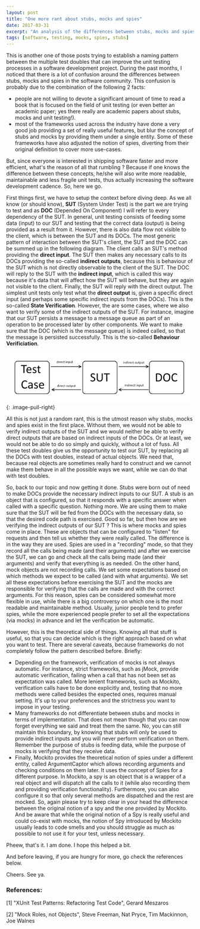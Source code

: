 ```yaml
---
layout: post
title: "One more rant about stubs, mocks and spies"
date: 2017-03-31
excerpt: "An analysis of the differences between stubs, mocks and spies"
tags: [software, testing, mocks, spies, stubs]
---
```

This is another one of those posts trying to establish a naming pattern between the multiple test doubles that can improve the unit testing processes in a software development project. During the past months, I noticed that there is a lot of confusion around the differences between stubs, mocks and spies in the software community. This confusion is probably due to the combination of the following 2 facts:
* people are not willing to devote a significant amount of time to read a book that is focused on the field of unit testing (or even better an academic paper; yes there really are academic papers about stubs, mocks and unit testing!).
* most of the frameworks used across the industry have done a very good job providing a set of really useful features, but blur the concept of stubs and mocks by providing them under a single entity. Some of these frameworks have also adjusted the notion of spies, diverting from their original definition to cover more use-cases.

But, since everyone is interested in shipping software faster and more efficient, what's the reason of all that rumbling ? Because if one knows the difference between these concepts, he/she will also write more readable, maintainable and less fragile unit tests, thus actually increasing the software development cadence. So, here we go.

First things first, we have to setup the context before diving deep. As we all know (or should know), **SUT** (System Under Test) is the part we are trying to test and as **DOC** (Depended On Component) I will refer to every dependency of the SUT. In general, unit testing consists of feeding some data (input) to our SUT and testing that the correct data (output) is being provided as a result from it. However, there is also data flow not visible to the client, which is between the SUT and its DOCs. The most generic pattern of interaction between the SUT's client, the SUT and the DOC can be summed up in the following diagram. The client calls an SUT's method providing the **direct input**. The SUT then makes any necessary calls to its DOCs providing the so-called **indirect outputs**, because this is behaviour of the SUT which is not directly observable to the client of the SUT. The DOC will reply to the SUT with the **indirect input**, which is called this way because it's data that will affect how the SUT will behave, but they are again not visible to the client. Finally, the SUT will reply with the direct output. The simplest unit tests only test what the **direct output** is, given a specific direct input (and perhaps some specific indirect inputs from the DOCs). This is the so-called **State Verification**. However, the are some cases, where we also want to verify some of the indirect outputs of the SUT. For instance, imagine that our SUT persists a message to a message queue as part of an operation to be processed later by other components. We want to make sure that the DOC (which is the message queue) is indeed called, so that the message is persisted successfully. This is the so-called **Behaviour Verificiation**. 

![System Under Test Image](../assets/img/posts/sut.png)
{: .image-pull-right}

All this is not just a random rant, this is the utmost reason why stubs, mocks and spies exist in the first place. Without them, we would not be able to verify indirect outputs of the SUT and we would neither be able to verify direct outputs that are based on indirect inputs of the DOCs. Or at least, we would not be able to do so simply and quickly, without a lot of fuss. All these test doubles give us the opportunity to test our SUT, by replacing all the DOCs with test doubles, instead of actual objects. We need that, because real objects are sometimes really hard to construct and we cannot make them behave in all the possible ways we want, while we can do that with test doubles.

So, back to our topic and now getting it done. Stubs were born out of need to make DOCs provide the necessary indirect inputs to our SUT. A stub is an object that is configured, so that it responds with a specific answer when called with a specific question. Nothing more. We are using them to make sure that the SUT will be fed from the DOCs with the necessary data, so that the desired code path is exercised. Good so far, but then how are we verifying the indirect outputs of our SUT ? This is where mocks and spies come in place. These are objects that can be configured to "listen" for requests and then tell us whether they were really called. The difference is in the way they are used. Spies are used in a "recording" mode, so that they record all the calls being made (and their arguments) and after we exercise the SUT, we can go and check all the calls being made (and their arguments) and verify that everything is as needed. On the other hand, mock objects are not recording calls. We set some expectations based on which methods we expect to be called (and with what arguments). We set all these expectations before exercising the SUT and the mocks are responsible for verifying that the calls are made and with the correct arguments. For this reason, spies can be considered somewhat more flexible in use, while there is a big controversy on which one is the most readable and maintainable method. Usually, junior people tend to prefer spies, while the more experienced people prefer to set all the expectations (via mocks) in advance and let the verification be automatic.

However, this is the theoretical side of things. Knowing all that stuff is useful, so that you can decide which is the right approach based on what you want to test. There are several caveats, because frameworks do not completely follow the pattern described before. Briefly:
* Depending on the framework, verification of mocks is not always automatic. For instance, strict frameworks, such as jMock, provide automatic verification, failing when a call that has not been set as expectation was called. More lenient frameworks, such as Mockito, verification calls have to be done explicitly and, testing that no more methods were called besides the expected ones, requires manual setting. It's up to your preferences and the strictness you want to impose in your testing.
* Many frameworks do not differentiate between stubs and mocks in terms of implementation. That does not mean though that you can now forget everything we said and treat them the same. No, you can still maintain this boundary, by knowing that stubs will only be used to provide indirect inputs and you will never perform verification on them. Remember the purpose of stubs is feeding data, while the purpose of mocks is verifying that they receive data.
* Finally, Mockito provides the theoretical notion of spies under a different entity, called ArgumentCaptor which allows recording arguments and checking conditions on them later. It uses the concept of Spies for a different purpose. In Mockito, a spy is an object that is a wrapper of a real object and will dispatch all the calls to it (while also recording them and providing verification functionality). Furthermore, you can also configure it so that only several methods are dispatched and the rest are mocked. So, again please try to keep clear in your head the difference between the original notion of a spy and the one provided by Mockito. And be aware that while the original notion of a Spy is really useful and could co-exist with mocks, the notion of Spy introduced by Mockito usually leads to code smells and you should struggle as much as possible to not use it for your test, unless necessary.

Pheew, that's it. I am done. I hope this helped a bit.

And before leaving, if you are hungry for more, go check the references below.

Cheers. See ya.

### References:
[1] "XUnit Test Patterns: Refactoring Test Code", Gerard Meszaros

[2] "Mock Roles, not Objects", Steve Freeman, Nat Pryce, Tim Mackinnon, Joe Walnes